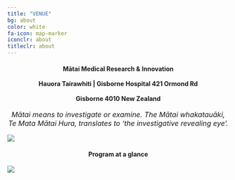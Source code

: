 ```yaml
---
title: "VENUE"
bg: about
color: white
fa-icon: map-marker
iconclr: about
titleclr: about
---
```




<center><h4>Mātai Medical Research & Innovation
<br><br>
Hauora Tairawhiti  |  Gisborne Hospital
421 Ormond Rd
<br><br>
Gisborne 4010
New Zealand</h4></center>

<p style ="text-align: center; font-style: italic; font-size:16px;">Mātai means to investigate or examine. The Mātai whakatauāki, Te Mata Mātai Hura, translates to ‘the investigative revealing eye’.</p>


<img src="https://matai.org.nz/wp-content/uploads/Event_CommunityCelebration2019.jpg" class="center">
<!---
<button class="accordion" onclick="collapsable()">Program at a glance (click to expand)</button>--->

<center><h4> Program at a glance </h4></center>

<!--- <div class="panel">--->
  <img src="https://github.com/mrathon/tairawhitinz2020/blob/master/img/schedul.png?raw=true" class="center">
<!--- </div>--->



